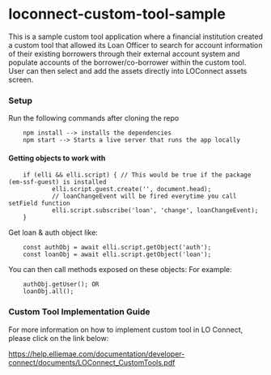 # loconnect-custom-tool-sample
This is a sample custom tool application where a financial institution created a custom tool that allowed its Loan Officer to search for account information of their existing borrowers through their external account system and populate accounts of the borrower/co-borrower within the custom tool. User can then select and add the assets directly into LOConnect assets screen.


### Setup
Run the following commands after cloning the repo
```
    npm install --> installs the dependencies
    npm start --> Starts a live server that runs the app locally
```

#### Getting objects to work with
```
    if (elli && elli.script) { // This would be true if the package (em-ssf-guest) is installed
            elli.script.guest.create('', document.head);
            // loanChangeEvent will be fired everytime you call setField function
            elli.script.subscribe('loan', 'change', loanChangeEvent);
    } 
```

Get loan & auth object like:
```
    const authObj = await elli.script.getObject('auth');
    const loanObj = await elli.script.getObject('loan');
```

You can then call methods exposed on these objects:
For example:
``` 
    authObj.getUser(); OR
    loanObj.all();
```

### Custom Tool Implementation Guide
For more information on how to implement custom tool in LO Connect, please click on the link below:

https://help.elliemae.com/documentation/developer-connect/documents/LOConnect_CustomTools.pdf
